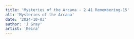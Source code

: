 ```yaml
---
title: 'Mysteries of the Arcana - 2.41 Remembering-15'
alt: 'Mysteries of the Arcana'
date: '2024-10-03'
author: 'J Gray'
artist: 'Keira'
---
```

